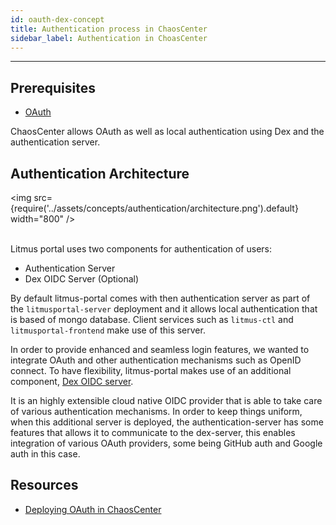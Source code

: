 ```yaml
---
id: oauth-dex-concept
title: Authentication process in ChaosCenter
sidebar_label: Authentication in ChoasCenter
---
```


---

## Prerequisites

- [OAuth](https://oauth.net/specs/)

ChaosCenter allows OAuth as well as local authentication using Dex and the authentication server.


## Authentication Architecture

<img src={require('../assets/concepts/authentication/architecture.png').default} width="800" /><br/><br/>


Litmus portal uses two components for authentication of users:

- Authentication Server
- Dex OIDC Server (Optional)

By default litmus-portal comes with then authentication server as part of the `litmusportal-server` deployment and it allows local authentication that is based of mongo database. Client services such as `litmus-ctl` and `litmusportal-frontend` make use of this server.

In order to provide enhanced and seamless login features, we wanted to integrate OAuth and other authentication mechanisms such as OpenID connect. To have flexibility, litmus-portal makes use of an additional component, [Dex OIDC server](https://dexidp.io/).

It is an highly extensible cloud native OIDC provider that is able to take care of various authentication mechanisms. In order to keep things uniform, when this additional server is deployed, the authentication-server has some features that allows it to communicate to the dex-server, this enables integration of various OAuth providers, some being GitHub auth and Google auth in this case.


## Resources

- [Deploying OAuth in ChaosCenter](../user-guides/chaoscenter-oauth-dex-installation.md)









